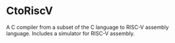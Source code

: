 # CtoRiscV

A C compiler from a subset of the C language to RISC-V assembly language. Includes a simulator for RISC-V assembly.
